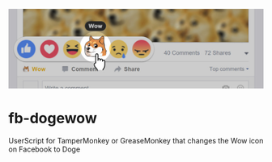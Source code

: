 ![alt tag](https://raw.githubusercontent.com/doubtingreality/fb-dogewow/master/cover-doge.jpg)

# fb-dogewow
UserScript for TamperMonkey or GreaseMonkey that changes the Wow icon on Facebook to Doge
